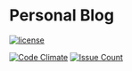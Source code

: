 # Personal Blog

[![license](https://img.shields.io/github/license/ganesshkumar/ganesshkumar.github.io.svg)]()

[![Code Climate](https://codeclimate.com/github/codeclimate/codeclimate/badges/gpa.svg)](https://codeclimate.com/github/codeclimate/codeclimate)
[![Issue Count](https://codeclimate.com/github/codeclimate/codeclimate/badges/issue_count.svg)](https://codeclimate.com/github/codeclimate/codeclimate) 

